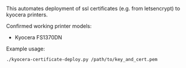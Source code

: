 This automates deployment of ssl certificates (e.g. from letsencrypt) to kyocera printers.

Confirmed working printer models:
  - Kyocera FS1370DN

Example usage:

    ./kyocera-certificate-deploy.py /path/to/key_and_cert.pem

